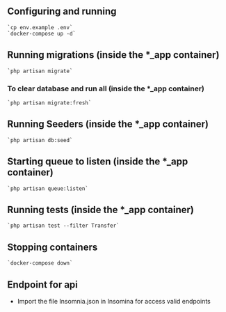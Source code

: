

## Configuring and running
    `cp env.example .env`
    `docker-compose up -d`

## Running migrations (inside the *_app container)
    `php artisan migrate`
### To clear database and run all (inside the *_app container)
    `php artisan migrate:fresh`

## Running Seeders (inside the *_app container)
    `php artisan db:seed` 
    
## Starting queue to listen (inside the *_app container)
    `php artisan queue:listen`

## Running tests (inside the *_app container)
    `php artisan test --filter Transfer`

## Stopping containers
    `docker-compose down`

## Endpoint for api
- Import the file Insomnia.json in Insomina for access valid endpoints 
